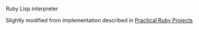 Ruby Lisp interpreter

Slightly modified from implementation described in [Practical Ruby Projects](http://apress.com/book/view/9781590599112)